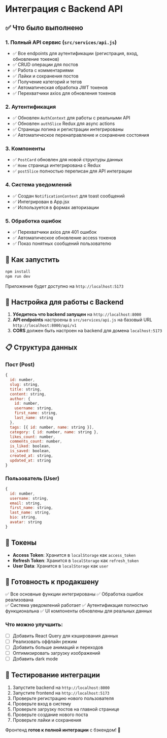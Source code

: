 # Интеграция с Backend API

## ✅ Что было выполнено

### 1. Полный API сервис (`src/services/api.js`)
- ✅ Все endpoints для аутентификации (регистрация, вход, обновление токенов)
- ✅ CRUD операции для постов
- ✅ Работа с комментариями
- ✅ Лайки и сохранения постов
- ✅ Получение категорий и тегов
- ✅ Автоматическая обработка JWT токенов
- ✅ Перехватчики axios для обновления токенов

### 2. Аутентификация
- ✅ Обновлен `AuthContext` для работы с реальными API
- ✅ Обновлен `authSlice` Redux для async actions
- ✅ Страницы логина и регистрации интегрированы
- ✅ Автоматическое перенаправление и сохранение состояния

### 3. Компоненты
- ✅ `PostCard` обновлен для новой структуры данных
- ✅ `Home` страница интегрирована с Redux
- ✅ `postSlice` полностью переписан для API интеграции

### 4. Система уведомлений
- ✅ Создан `NotificationContext` для toast сообщений
- ✅ Интегрирован в App.jsx
- ✅ Используется в формах авторизации

### 5. Обработка ошибок
- ✅ Перехватчики axios для 401 ошибок
- ✅ Автоматическое обновление access токенов
- ✅ Показ понятных сообщений пользователю

## 🚀 Как запустить

```bash
npm install
npm run dev
```

Приложение будет доступно на `http://localhost:5173`

## 🔧 Настройка для работы с Backend

1. **Убедитесь что backend запущен** на `http://localhost:8000`
2. **API endpoints** настроены в `src/services/api.js` на базовый URL `http://localhost:8000/api/v1`
3. **CORS** должен быть настроен на backend для домена `localhost:5173`

## 📋 Структура данных

### Пост (Post)
```javascript
{
  id: number,
  slug: string,
  title: string,
  content: string,
  author: {
    id: number,
    username: string,
    first_name: string,
    last_name: string
  },
  tags: [{ id: number, name: string }],
  category: { id: number, name: string },
  likes_count: number,
  comments_count: number,
  is_liked: boolean,
  is_saved: boolean,
  created_at: string,
  updated_at: string
}
```

### Пользователь (User)
```javascript
{
  id: number,
  username: string,
  email: string,
  first_name: string,
  last_name: string,
  bio: string,
  avatar: string
}
```

## 🔐 Токены

- **Access Token**: Хранится в `localStorage` как `access_token`
- **Refresh Token**: Хранится в `localStorage` как `refresh_token` 
- **User Data**: Хранится в `localStorage` как `user`

## 🎯 Готовность к продакшену

✅ Все основные функции интегрированы
✅ Обработка ошибок реализована  
✅ Система уведомлений работает
✅ Аутентификация полностью функциональна
✅ UI компоненты обновлены для реальных данных

### Что можно улучшить:
- [ ] Добавить React Query для кэширования данных
- [ ] Реализовать оффлайн режим
- [ ] Добавить больше анимаций и переходов
- [ ] Оптимизировать загрузку изображений
- [ ] Добавить dark mode

## 🧪 Тестирование интеграции

1. Запустите backend на `http://localhost:8000`
2. Запустите frontend на `http://localhost:5173`
3. Проверьте регистрацию нового пользователя
4. Проверьте вход в систему
5. Проверьте загрузку постов на главной странице
6. Проверьте создание нового поста
7. Проверьте лайки и сохранения

Фронтенд **готов к полной интеграции** с бэкендом! 🎉